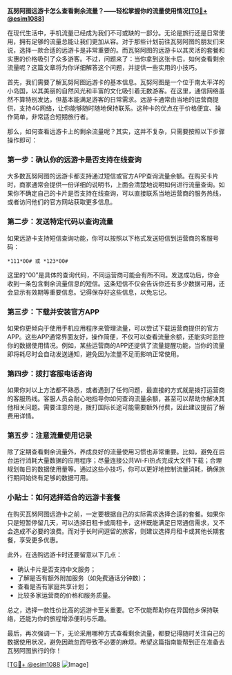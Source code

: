 **瓦努阿图远游卡怎么查看剩余流量？——轻松掌握你的流量使用情况[[TG💪+ @esim1088](https://t.me/s/esim1088)]**

在现代生活中，手机流量已经成为我们不可或缺的一部分。无论是旅行还是日常使用，拥有足够的流量总能让我们更加从容。对于那些计划前往瓦努阿图的朋友们来说，选择一款合适的远游卡是非常重要的。而瓦努阿图的远游卡以其灵活的套餐和实惠的价格吸引了众多游客。不过，问题来了：当你拿到这张卡后，如何查看剩余流量呢？这篇文章将为你详细解答这个问题，并提供一些实用的小技巧。

首先，我们需要了解瓦努阿图远游卡的基本信息。瓦努阿图是一个位于南太平洋的小岛国，以其美丽的自然风光和丰富的文化吸引着无数游客。在这里，通信网络虽然不算特别发达，但基本能满足游客的日常需求。远游卡通常由当地的运营商提供，支持4G网络，让你能够随时随地保持联系。这种卡的优点在于价格便宜、操作简单，非常适合短期旅行者。

那么，如何查看远游卡上的剩余流量呢？其实，这并不复杂，只需要按照以下步骤操作即可：

### **第一步：确认你的远游卡是否支持在线查询**
大多数瓦努阿图的远游卡都支持通过短信或官方APP查询流量余额。在购买卡片时，商家通常会提供一份详细的说明书，上面会清楚地说明如何进行流量查询。如果你不确定自己的卡片是否支持在线查询，可以直接联系当地运营商的服务热线，或者访问他们的官方网站获取更多信息。

### **第二步：发送特定代码以查询流量**
如果远游卡支持短信查询功能，你可以按照以下格式发送短信到运营商的客服号码：
```
*111*00# 或 *123*00#
```
这里的“00”是具体的查询代码，不同运营商可能会有所不同。发送成功后，你会收到一条包含剩余流量信息的短信。这条短信不仅会告诉你还有多少数据可用，还会显示有效期等重要信息。记得保存好这些信息，以免忘记。

### **第三步：下载并安装官方APP**
如果你更倾向于使用手机应用程序来管理流量，可以尝试下载运营商提供的官方APP。这些APP通常界面友好，操作简便，不仅可以查看流量余额，还能实时监控你的数据使用情况。例如，某些运营商的APP还提供了流量提醒功能，当你的流量即将耗尽时会自动发送通知，避免因为流量不足而影响正常使用。

### **第四步：拨打客服电话咨询**
如果你对以上方法都不熟悉，或者遇到了任何问题，最直接的方式就是拨打运营商的客服热线。客服人员会耐心地指导你如何查询流量余额，甚至可以帮助你解决其他相关问题。需要注意的是，拨打国际长途可能需要额外付费，因此建议提前了解费用详情。

### **第五步：注意流量使用记录**
除了定期查看剩余流量外，养成良好的流量使用习惯也非常重要。比如，避免在后台运行消耗大量数据的应用程序；尽量连接公共Wi-Fi热点完成大文件下载；合理规划每日的数据使用量等。通过这些小技巧，你可以更好地控制流量消耗，确保旅行期间始终有足够的数据可用。

### **小贴士：如何选择适合的远游卡套餐**
在购买瓦努阿图远游卡之前，一定要根据自己的实际需求选择合适的套餐。如果你只是短暂停留几天，可以选择日租卡或周租卡，这样既能满足日常通信需求，又不会造成不必要的浪费。而对于长时间逗留的旅客，则建议选择月租卡或其他长期套餐，享受更多优惠。

此外，在选购远游卡时还要留意以下几点：
- 确认卡片是否支持中文服务；
- 了解是否有额外附加服务（如免费通话分钟数）；
- 查看是否有家庭共享计划；
- 比较多家运营商的价格和服务质量。

总之，选择一款性价比高的远游卡至关重要。它不仅能帮助你在异国他乡保持联络，还能为你的旅程增添便利与乐趣。

最后，再次强调一下，无论采用哪种方式查看剩余流量，都要记得随时关注自己的数据使用状况，避免因疏忽而导致不必要的麻烦。希望这篇指南能帮到正在准备去瓦努阿图旅行的你！

[[TG💪+ @esim1088](https://t.me/s/esim1088) ![Image](https://i.postimg.cc/4NQfJmqS/Snipaste-2025-05-13-00-14-12.png)]